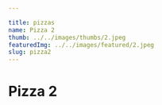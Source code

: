 ```yaml
---

title: pizzas
name: Pizza 2
thumb: ../../images/thumbs/2.jpeg
featuredImg: ../../images/featured/2.jpeg
slug: pizza2
---
```


# Pizza 2
